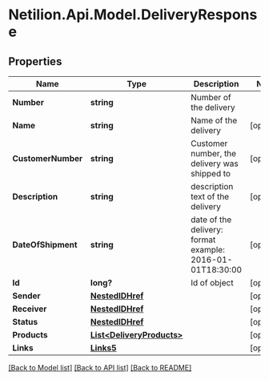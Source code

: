 # Netilion.Api.Model.DeliveryResponse
## Properties

Name | Type | Description | Notes
------------ | ------------- | ------------- | -------------
**Number** | **string** | Number of the delivery | 
**Name** | **string** | Name of the delivery | [optional] 
**CustomerNumber** | **string** | Customer number, the delivery was shipped to | [optional] 
**Description** | **string** | description text of the delivery | [optional] 
**DateOfShipment** | **string** | date of the delivery: format example: 2016-01-01T18:30:00 | [optional] 
**Id** | **long?** | Id of object | [optional] 
**Sender** | [**NestedIDHref**](NestedIDHref.md) |  | [optional] 
**Receiver** | [**NestedIDHref**](NestedIDHref.md) |  | [optional] 
**Status** | [**NestedIDHref**](NestedIDHref.md) |  | [optional] 
**Products** | [**List&lt;DeliveryProducts&gt;**](DeliveryProducts.md) |  | [optional] 
**Links** | [**Links5**](Links5.md) |  | [optional] 

[[Back to Model list]](../README.md#documentation-for-models) [[Back to API list]](../README.md#documentation-for-api-endpoints) [[Back to README]](../README.md)

